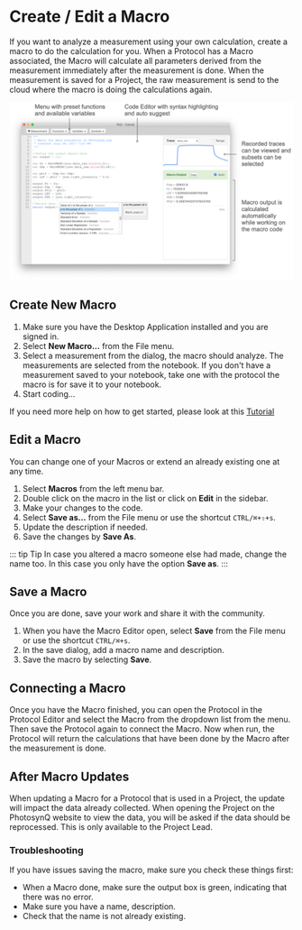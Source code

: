 # Create / Edit a Macro

If you want to analyze a measurement using your own calculation, create a macro to do the calculation for you. When a Protocol has a Macro associated, the Macro will calculate all parameters derived from the measurement immediately after the measurement is done. When the measurement is saved for a Project, the raw measurement is send to the cloud where the macro is doing the calculations again.

![The Macro Editor](./images/macro-editor.png)

## Create New Macro

1. Make sure you have the Desktop Application installed and you are signed in.
2. Select **New Macro...** from the File menu.
3. Select a measurement from the dialog, the macro should analyze. The measurements are selected from the notebook. If you don't have a measurement saved to your notebook, take one with the protocol the macro is for save it to your notebook.
4. Start coding...

If you need more help on how to get started, please look at this [Tutorial](../tutorials/building-a-macro.md)

## Edit a Macro

You can change one of your Macros or extend an already existing one at any time.

1. Select **Macros** from the left menu bar.
2. Double click on the macro in the list or click on **Edit** in the sidebar.
3. Make your changes to the code.
4. Select **Save as...** from the File menu or use the shortcut `CTRL/⌘+⇧+s`.
5. Update the description if needed.
6. Save the changes by **Save As**.

::: tip Tip
In case you altered a macro someone else had made, change the name too. In this case you only have the option **Save as**.
:::

## Save a Macro

Once you are done, save your work and share it with the community.

1. When you have the Macro Editor open, select **Save** from the File menu or use the shortcut `CTRL/⌘+s`.
2. In the save dialog, add a macro name and description.
3. Save the macro by selecting **Save**.

## Connecting a Macro

Once you have the Macro finished, you can open the Protocol in the Protocol Editor and select the Macro from the dropdown list from the menu. Then save the Protocol again to connect the Macro. Now when run, the Protocol will return the calculations that have been done by the Macro after the measurement is done.

## After Macro Updates

When updating a Macro for a Protocol that is used in a Project, the update will impact the data already collected. When opening the Project on the PhotosynQ website to view the data, you will be asked if the data should be reprocessed. This is only available to the Project Lead.

### Troubleshooting

If you have issues saving the macro, make sure you check these things first:

- When a Macro done, make sure the output box is green, indicating that there was no error.
- Make sure you have a name, description.
- Check that the name is not already existing.
